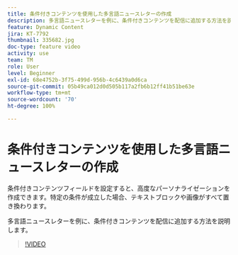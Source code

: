 ```yaml
---
title: 条件付きコンテンツを使用した多言語ニュースレターの作成
description: 多言語ニュースレターを例に、条件付きコンテンツを配信に追加する方法を説明します。
feature: Dynamic Content
jira: KT-7792
thumbnail: 335682.jpg
doc-type: feature video
activity: use
team: TM
role: User
level: Beginner
exl-id: 68e4752b-3f75-499d-956b-4c6439a0d6ca
source-git-commit: 05b49ca012d0d505b117a2fb6b12ff41b51be63e
workflow-type: tm+mt
source-wordcount: '70'
ht-degree: 100%

---
```


# 条件付きコンテンツを使用した多言語ニュースレターの作成

条件付きコンテンツフィールドを設定すると、高度なパーソナライゼーションを作成できます。特定の条件が成立した場合、テキストブロックや画像がすべて置き換わります。

多言語ニュースレターを例に、条件付きコンテンツを配信に追加する方法を説明します。

>[!VIDEO](https://video.tv.adobe.com/v/335682?quality=12&learn=on)
